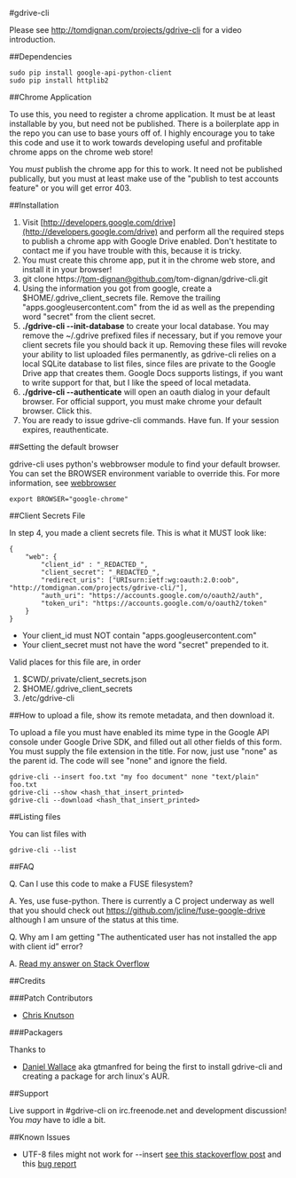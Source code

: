#gdrive-cli 

Please see http://tomdignan.com/projects/gdrive-cli for a video introduction.

##Dependencies

    sudo pip install google-api-python-client
    sudo pip install httplib2

##Chrome Application

To use this, you need to register a chrome application. It must be at least installable by you, but need not be published. There is a boilerplate app in the repo you can use to base yours off of. I highly encourage you to take this code and use it to work towards developing useful and profitable chrome apps on the chrome web store!

You *must* publish the chrome app for this to work. It need not be published publically, but you must at least make use of the "publish to test accounts feature" or you will get error 403.

##Installation

1. Visit [http://developers.google.com/drive](http://developers.google.com/drive) and perform all the required steps to publish a chrome app with Google Drive enabled. Don't hestitate to contact me if you have trouble with this, because it is tricky.
2. You must create this chrome app, put it in the chrome web store, and install it in your browser!
3. git clone https://tom-dignan@github.com/tom-dignan/gdrive-cli.git
4. Using the information you got from google, create a $HOME/.gdrive_client_secrets file. Remove the trailing "apps.googleusercontent.com" from the id as well as the prepending word "secret" from the client secret.
5. **./gdrive-cli --init-database** to create your local database. You may remove the ~/.gdrive prefixed files if necessary, but if you remove your client secrets file you should back it up. Removing these files will revoke your ability to list uploaded files permanently, as gdrive-cli relies on a local SQLite database to list files, since files are private to the Google Drive app that creates them. Google Docs supports listings, if you want to write support for that, but I like the speed of local metadata.
6. **./gdrive-cli --authenticate** will open an oauth dialog in your default browser. For official support, you must make chrome your default browser. Click this.
7. You are ready to issue gdrive-cli commands. Have fun. If your session expires, reauthenticate.

##Setting the default browser

gdrive-cli uses python's webbrowser module to find your default browser. You can set the BROWSER environment variable to override this. For more information, see [webbrowser](http://docs.python.org/library/webbrowser.html)

    export BROWSER="google-chrome"

##Client Secrets File

In step 4, you made a client secrets file. This is what it MUST look like:

    {
        "web": {
            "client_id" : "_REDACTED_",
            "client_secret": "_REDACTED_",
            "redirect_uris": ["URIsurn:ietf:wg:oauth:2.0:oob", "http://tomdignan.com/projects/gdrive-cli/"],
            "auth_uri": "https://accounts.google.com/o/oauth2/auth",
            "token_uri": "https://accounts.google.com/o/oauth2/token"
        }
    }

* Your client_id must NOT contain "apps.googleusercontent.com"
* Your client_secret must not have the word "secret" prepended to it.

Valid places for this file are, in order

1. $CWD/.private/client_secrets.json
2. $HOME/.gdrive_client_secrets
3. /etc/gdrive-cli

##How to upload a file, show its remote metadata, and then download it.

To upload a file you must have enabled its mime type in the Google API console under Google Drive SDK, and filled out all other fields of this form. You must supply the file extension in the title. For now, just use "none" as the parent id. The code will see "none" and ignore the field.

    gdrive-cli --insert foo.txt "my foo document" none "text/plain" foo.txt
    gdrive-cli --show <hash_that_insert_printed>
    gdrive-cli --download <hash_that_insert_printed>

##Listing files

You can list files with
    
    gdrive-cli --list

##FAQ

Q. Can I use this code to make a FUSE filesystem? 

A. Yes, use fuse-python. There is currently a C project underway as well that you should check out https://github.com/jcline/fuse-google-drive although I am unsure of the status at this time.

Q. Why am I am getting "The authenticated user has not installed the app with client id” error?

A. [Read my answer on Stack Overflow](http://stackoverflow.com/questions/10345904/why-am-i-getting-the-authenticated-user-has-not-installed-the-app-with-client-i/10352692#10352692)

##Credits

###Patch Contributors

* [Chris Knutson](https://github.com/Canuteson/)

###Packagers

Thanks to

* [Daniel Wallace](http://code.gtmanfred.com) aka gtmanfred for being the first to install gdrive-cli and creating a package for arch linux's AUR.

##Support

Live support in #gdrive-cli on irc.freenode.net and development discussion! You *may* have to idle a bit.

##Known Issues

* UTF-8 files might not work for --insert [see this stackoverflow post](http://stackoverflow.com/questions/10372370/when-attempting-to-upload-a-utf-8-text-file-to-google-drive-with-the-google-api) and this [bug report](http://code.google.com/p/google-api-python-client/issues/detail?id=131&thanks=131&ts=1335708962)
